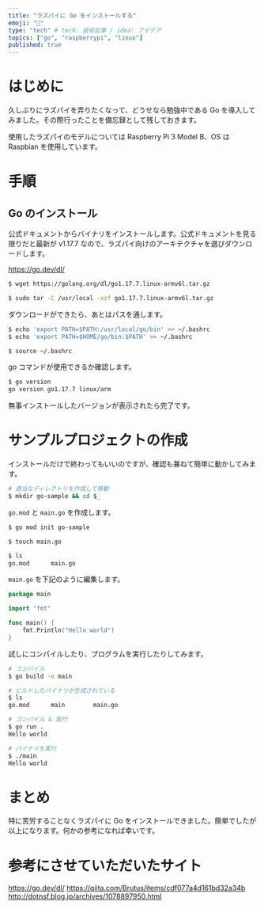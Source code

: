 ```yaml
---
title: "ラズパイに Go をインストールする"
emoji: "🕌"
type: "tech" # tech: 技術記事 / idea: アイデア
topics: ["go", "raspberrypi", "linux"]
published: true
---
```

# はじめに

久しぶりにラズパイを弄りたくなって、どうせなら勉強中である Go を導入してみました。その際行ったことを備忘録として残しておきます。

使用したラズパイのモデルについては Raspberry Pi 3 Model B、OS は Raspbian を使用しています。

# 手順

## Go のインストール

公式ドキュメントからバイナリをインストールします。公式ドキュメントを見る限りだと最新が v1.17.7 なので、ラズパイ向けのアーキテクチャを選びダウンロードします。

https://go.dev/dl/

```sh
$ wget https://golang.org/dl/go1.17.7.linux-armv6l.tar.gz

$ sudo tar -C /usr/local -xzf go1.17.7.linux-armv6l.tar.gz
```

ダウンロードができたら、あとはパスを通します。

```sh
$ echo 'export PATH=$PATH:/usr/local/go/bin' >> ~/.bashrc
$ echo 'export PATH=$HOME/go/bin:$PATH' >> ~/.bashrc

$ source ~/.bashrc
```

go コマンドが使用できるか確認します。

```sh
$ go version
go version go1.17.7 linux/arm
```

無事インストールしたバージョンが表示されたら完了です。

# サンプルプロジェクトの作成

インストールだけで終わってもいいのですが、確認も兼ねて簡単に動かしてみます。

```sh
# 適当なディレクトリを作成して移動
$ mkdir go-sample && cd $_
```

`go.mod` と `main.go` を作成します。

```sh
$ go mod init go-sample

$ touch main.go

$ ls
go.mod		main.go
```

`main.go` を下記のように編集します。

```go:main.go
package main

import "fmt"

func main() {
    fmt.Println("Hello world")
}
```

試しにコンパイルしたり、プログラムを実行したりしてみます。

```sh
# コンパイル
$ go build -o main

# ビルドしたバイナリが生成されている
$ ls
go.mod		main		main.go

# コンパイル & 実行
$ go run .
Hello world

# バイナリを実行
$ ./main
Hello world
```

# まとめ

特に苦労することなくラズパイに Go をインストールできました。簡単でしたが以上になります。何かの参考になれば幸いです。

# 参考にさせていただいたサイト

https://go.dev/dl/
https://qiita.com/Brutus/items/cdf077a4d161bd32a34b
http://dotnsf.blog.jp/archives/1078897950.html
